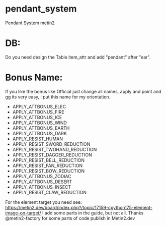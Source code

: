 # pendant_system
Pendant System metin2 

# DB:

Do you need design the Table item_attr and add "pendant" after "ear".

# Bonus Name:

If you like the bonus like Official just change all names, apply and point and gg its very easy, i put this name for my orientation.

- APPLY_ATTBONUS_ELEC
- APPLY_ATTBONUS_FIRE
- APPLY_ATTBONUS_ICE
- APPLY_ATTBONUS_WIND
- APPLY_ATTBONUS_EARTH	
- APPLY_ATTBONUS_DARK	
- APPLY_RESIST_HUMAN	
- APPLY_RESIST_SWORD_REDUCTION	
- APPLY_RESIST_TWOHAND_REDUCTION	
- APPLY_RESIST_DAGGER_REDUCTION
- APPLY_RESIST_BELL_REDUCTION
- APPLY_RESIST_FAN_REDUCTION
- APPLY_RESIST_BOW_REDUCTION
- APPLY_ATTBONUS_ZODIAC
- APPLY_ATTBONUS_DESERT
- APPLY_ATTBONUS_INSECT
- APPLY_RESIST_CLAW_REDUCTION

For the element target you need see: https://metin2.dev/board/index.php?/topic/17159-cpython175-element-image-on-target/ I add some parts in the guide, but not all.
Thanks @metin2-factory for some parts of code publish in Metin2.dev
